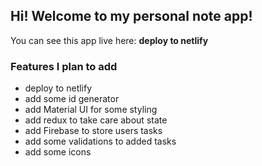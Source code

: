 ## Hi! Welcome to my personal note app!

You can see this app live here:
**deploy to netlify**

### Features I plan to add

- deploy to netlify
- add some id generator
- add Material UI for some styling
- add redux to take care about state
- add Firebase to store users tasks
- add some validations to added tasks
- add some icons
